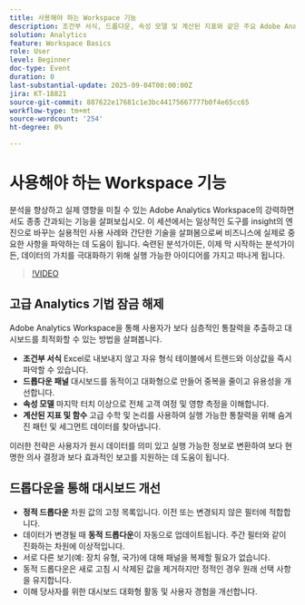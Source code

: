 ```yaml
---
title: 사용해야 하는 Workspace 기능
description: 조건부 서식, 드롭다운, 속성 모델 및 계산된 지표와 같은 주요 Adobe Analytics Workspace 기능을 살펴보고 보다 심층적인 통찰력을 얻으십시오.
solution: Analytics
feature: Workspace Basics
role: User
level: Beginner
doc-type: Event
duration: 0
last-substantial-update: 2025-09-04T00:00:00Z
jira: KT-18821
source-git-commit: 887622e17681c1e3bc44175667777b0f4e65cc65
workflow-type: tm+mt
source-wordcount: '254'
ht-degree: 0%

---
```



# 사용해야 하는 Workspace 기능

분석을 향상하고 실제 영향을 미칠 수 있는 Adobe Analytics Workspace의 강력하면서도 종종 간과되는 기능을 살펴보십시오. 이 세션에서는 일상적인 도구를 insight의 엔진으로 바꾸는 실용적인 사용 사례와 간단한 기술을 살펴봄으로써 비즈니스에 실제로 중요한 사항을 파악하는 데 도움이 됩니다. 숙련된 분석가이든, 이제 막 시작하는 분석가이든, 데이터의 가치를 극대화하기 위해 실행 가능한 아이디어를 가지고 떠나게 됩니다.

>[!VIDEO](https://video.tv.adobe.com/v/3471117/?learn=on&enablevpops)

## 고급 Analytics 기법 잠금 해제

Adobe Analytics Workspace을 통해 사용자가 보다 심층적인 통찰력을 추출하고 대시보드를 최적화할 수 있는 방법을 살펴봅니다.

* **조건부 서식** Excel로 내보내지 않고 자유 형식 테이블에서 트렌드와 이상값을 즉시 파악할 수 있습니다.
* **드롭다운 패널** 대시보드를 동적이고 대화형으로 만들어 중복을 줄이고 유용성을 개선합니다.
* **속성 모델** 마지막 터치 이상으로 전체 고객 여정 및 영향 측정을 이해합니다.
* **계산된 지표 및 함수** 고급 수학 및 논리를 사용하여 실행 가능한 통찰력을 위해 숨겨진 패턴 및 세그먼트 데이터를 찾아냅니다.

이러한 전략은 사용자가 원시 데이터를 의미 있고 실행 가능한 정보로 변환하여 보다 현명한 의사 결정과 보다 효과적인 보고를 지원하는 데 도움이 됩니다.

## 드롭다운을 통해 대시보드 개선

* **정적 드롭다운** 차원 값의 고정 목록입니다. 이전 또는 변경되지 않은 필터에 적합합니다.
* 데이터가 변경될 때 **동적 드롭다운**&#x200B;이 자동으로 업데이트됩니다. 주간 필터와 같이 진화하는 차원에 이상적입니다.
* 서로 다른 보기(예: 장치 유형, 국가)에 대해 패널을 복제할 필요가 없습니다.
* 동적 드롭다운은 새로 고침 시 삭제된 값을 제거하지만 정적인 경우 원래 선택 사항을 유지합니다.
* 이해 당사자를 위한 대시보드 대화형 활동 및 사용자 경험을 개선합니다.
